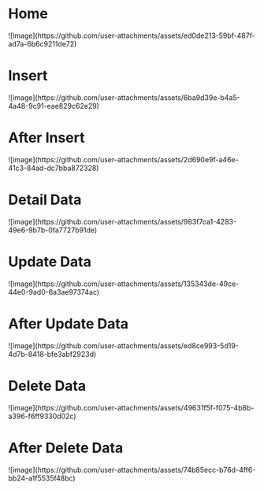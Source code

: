 <h1>Home</h1>
![image](https://github.com/user-attachments/assets/ed0de213-59bf-487f-ad7a-6b6c9211de72)
<h1>Insert</h1>
![image](https://github.com/user-attachments/assets/6ba9d39e-b4a5-4a48-9c91-eae829c62e29)
<h1>After Insert</h1>
![image](https://github.com/user-attachments/assets/2d690e9f-a46e-41c3-84ad-dc7bba872328)
<h1>Detail Data</h1>
![image](https://github.com/user-attachments/assets/983f7ca1-4283-49e6-9b7b-0fa7727b91de)
<h1>Update Data</h1>
![image](https://github.com/user-attachments/assets/135343de-49ce-44e0-9ad0-6a3ae97374ac)
<h1>After Update Data</h1>
![image](https://github.com/user-attachments/assets/ed8ce993-5d19-4d7b-8418-bfe3abf2923d)
<h1>Delete Data</h1>
![image](https://github.com/user-attachments/assets/49631f5f-f075-4b8b-a396-f6ff9330d02c)
<h1>After Delete Data</h1>
![image](https://github.com/user-attachments/assets/74b85ecc-b76d-4ff6-bb24-a1f5535f48bc)





